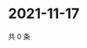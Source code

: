# 2021-11-17

共 0 条

<!-- BEGIN WEIBO -->
<!-- 最后更新时间 Wed Nov 17 2021 06:11:20 GMT+0800 (China Standard Time) -->

<!-- END WEIBO -->
